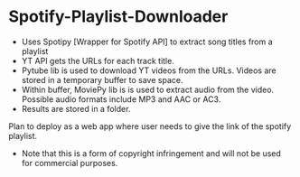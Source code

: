 # Spotify-Playlist-Downloader

* Uses Spotipy [Wrapper for Spotify API] to extract song titles from a playlist
* YT API gets the URLs for each track title.
* Pytube lib is used to download YT videos from the URLs. Videos are stored in a temporary buffer to save space.
* Within buffer, MoviePy lib is is used to extract audio from the video. Possible audio formats include MP3 and AAC or AC3.
* Results are stored in a folder.

Plan to deploy as a web app where user needs to give the link of the spotify playlist.

* Note that this is a form of copyright infringement and will not be used for commercial purposes.
